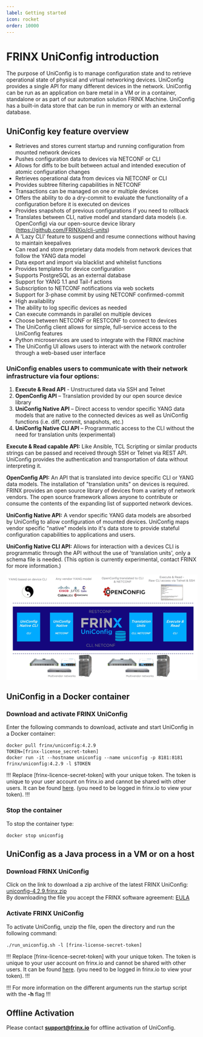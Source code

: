 ```yaml
---
label: Getting started
icon: rocket
order: 10000
---
```


# FRINX UniConfig introduction

The purpose of UniConfig is to manage configuration state and to
retrieve operational state of physical and virtual networking devices.
UniConfig provides a single API for many different devices in the
network. UniConfig can be run as an application on bare metal in a VM or
in a container, standalone or as part of our automation solution FRINX
Machine. UniConfig has a built-in data store that can be run in memory
or with an external database.

## UniConfig key feature overview

-   Retrieves and stores current startup and running configuration from
    mounted network devices
-   Pushes configuration data to devices via NETCONF or CLI
-   Allows for diffs to be built between actual and intended execution
    of atomic configuration changes
-   Retrieves operational data from devices via NETCONF or CLI
-   Provides subtree filtering capabilities in NETCONF
-   Transactions can be managed on one or multiple devices
-   Offers the ability to do a dry-commit to evaluate the functionality
    of a configuration before it is executed on devices
-   Provides snapshots of previous configurations if you need to
    rollback
-   Translates between CLI, native model and standard data models (i.e.
    OpenConfig) via our open-source device library
    (<https://github.com/FRINXio/cli-units>)
-   A 'Lazy CLI' feature to suspend and resume connections without
    having to maintain keepalives
-   Can read and store proprietary data models from network devices that
    follow the YANG data model
-   Data export and import via blacklist and whitelist functions
-   Provides templates for device configuration
-   Supports PostgreSQL as an external database
-   Support for YANG 1.1 and Tail-f actions
-   Subscription to NETCONF notifications via web sockets
-   Support for 3-phase commit by using NETCONF confirmed-commit
-   High availability
-   The ability to log specific devices as needed
-   Can execute commands in parallel on multiple devices
-   Choose between NETCONF or RESTCONF to connect to devices
-   The UniConfig client allows for simple, full-service access to the
    UniConfig features
-   Python microservices are used to integrate with the FRINX machine
-   The UniConfig UI allows users to interact with the network
    controller through a web-based user interface

### UniConfig enables users to communicate with their network infrastructure via four options:

1)  **Execute & Read API** - Unstructured data via SSH and Telnet
2)  **OpenConfig API** – Translation provided by our open source device
    library
3)  **UniConfig Native API** – Direct access to vendor specific YANG
    data models that are native to the connected devices as well as
    UniConfig functions (i.e. diff, commit, snapshots, etc.)
4)  **UniConfig Native CLI API** – Programmatic access to the CLI
    without the need for translation units (experimental)

**Execute & Read capable API:** Like Ansible, TCL Scripting or similar
products strings can be passed and received through SSH or Telnet via
REST API. UniConfig provides the authentication and transportation of
data without interpreting it.

**OpenConfig API:** An API that is translated into device specific CLI
or YANG data models. The installation of "translation units" on devices
is required. FRINX provides an open source library of devices from a
variety of network vendors. The open source framework allows anyone to
contribute or consume the contents of the expanding list of supported
network devices.

**UniConfig Native API:** A vendor specific YANG data models are
absorbed by UniConfig to allow configuration of mounted devices.
UniConfig maps vendor specific "native" models into it's data store to
provide stateful configuration capabilities to applications and users.

**UniConfig Native CLI API:** Allows for interaction with a devices CLI
is programmatic through the API without the use of 'translation units',
only a schema file is needed. (This option is currently experimental,
contact FRINX for more information.)

![UniConfig solution](FRINX_Uniconfig_solution.jpg)

## UniConfig in a Docker container

### Download and activate FRINX UniConfig

Enter the following commands to download, activate and start UniConfig
in a Docker container:

```
docker pull frinx/uniconfig:4.2.9
TOKEN=[frinx-license_secret-token]
docker run -it --hostname uniconfig --name uniconfig -p 8181:8181 frinx/uniconfig:4.2.9 -l $TOKEN
```

!!!
Replace [frinx-licence-secret-token] with your unique token. The token is unique to your user account on frinx.io and cannot be shared with other users. It can be found [here](https://frinx.io/profile). (you need to be logged in frinx.io to view your token).
!!!

### Stop the container


To stop the container type:

```
docker stop uniconfig
```

## UniConfig as a Java process in a VM or on a host

### Download FRINX UniConfig

Click on the link to download a zip archive of the latest FRINX
UniConfig:\
[uniconfig-4.2.9.frinx.zip](https://license.frinx.io/download/uniconfig-4.2.9.frinx.zip)\
By downloading the file you accept the FRINX software agreement:
[EULA](https://frinx.io/eula)

### Activate FRINX UniConfig

To activate UniConfig, unzip the file, open the directory and run the
following command:

```
./run_uniconfig.sh -l [frinx-license-secret-token]
```

!!!
Replace [frinx-licence-secret-token] with your unique token. The token is unique to your user account on frinx.io and cannot be shared with other users. It can be found [here](https://frinx.io/profile). (you need to be logged in frinx.io to view your token).
!!!

!!!
For more information on the different arguments run the startup script with the **-h** flag
!!!

## Offline Activation

Please contact **support@frinx.io** for offline activation of
UniConfig.
